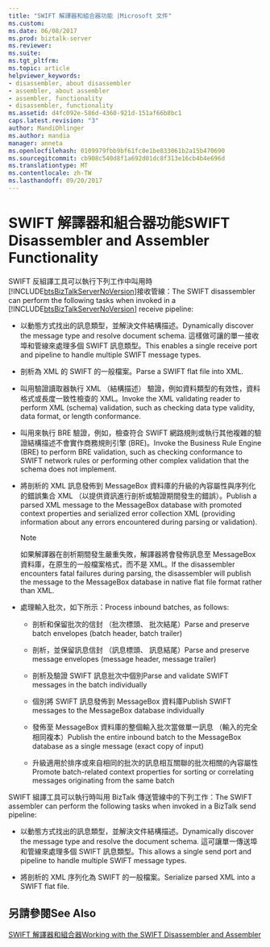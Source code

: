 ```yaml
---
title: "SWIFT 解譯器和組合器功能 |Microsoft 文件"
ms.custom: 
ms.date: 06/08/2017
ms.prod: biztalk-server
ms.reviewer: 
ms.suite: 
ms.tgt_pltfrm: 
ms.topic: article
helpviewer_keywords:
- disassembler, about disassembler
- assembler, about assembler
- assembler, functionality
- disassembler, functionality
ms.assetid: d4fc092e-586d-4360-921d-151af66b8bc1
caps.latest.revision: "3"
author: MandiOhlinger
ms.author: mandia
manager: anneta
ms.openlocfilehash: 0109979fbb9bf61fc0e1be833061b2a15b470690
ms.sourcegitcommit: cb908c540d8f1a692d01dc8f313e16cb4b4e696d
ms.translationtype: MT
ms.contentlocale: zh-TW
ms.lasthandoff: 09/20/2017
---
```

# <a name="swift-disassembler-and-assembler-functionality"></a><span data-ttu-id="57ca4-102">SWIFT 解譯器和組合器功能</span><span class="sxs-lookup"><span data-stu-id="57ca4-102">SWIFT Disassembler and Assembler Functionality</span></span>
<span data-ttu-id="57ca4-103">SWIFT 反組譯工具可以執行下列工作中叫用時[!INCLUDE[btsBizTalkServerNoVersion](../../includes/btsbiztalkservernoversion-md.md)]接收管線：</span><span class="sxs-lookup"><span data-stu-id="57ca4-103">The SWIFT disassembler can perform the following tasks when invoked in a [!INCLUDE[btsBizTalkServerNoVersion](../../includes/btsbiztalkservernoversion-md.md)] receive pipeline:</span></span>  
  
-   <span data-ttu-id="57ca4-104">以動態方式找出的訊息類型，並解決文件結構描述。</span><span class="sxs-lookup"><span data-stu-id="57ca4-104">Dynamically discover the message type and resolve document schema.</span></span> <span data-ttu-id="57ca4-105">這樣做可讓的單一接收埠和管線來處理多個 SWIFT 訊息類型。</span><span class="sxs-lookup"><span data-stu-id="57ca4-105">This enables a single receive port and pipeline to handle multiple SWIFT message types.</span></span>  
  
-   <span data-ttu-id="57ca4-106">剖析為 XML 的 SWIFT 的一般檔案。</span><span class="sxs-lookup"><span data-stu-id="57ca4-106">Parse a SWIFT flat file into XML.</span></span>  
  
-   <span data-ttu-id="57ca4-107">叫用驗證讀取器執行 XML （結構描述） 驗證，例如資料類型的有效性，資料格式或長度一致性檢查的 XML。</span><span class="sxs-lookup"><span data-stu-id="57ca4-107">Invoke the XML validating reader to perform XML (schema) validation, such as checking data type validity, data format, or length conformance.</span></span>  
  
-   <span data-ttu-id="57ca4-108">叫用來執行 BRE 驗證，例如，檢查符合 SWIFT 網路規則或執行其他複雜的驗證結構描述不會實作商務規則引擎 (BRE)。</span><span class="sxs-lookup"><span data-stu-id="57ca4-108">Invoke the Business Rule Engine (BRE) to perform BRE validation, such as checking conformance to SWIFT network rules or performing other complex validation that the schema does not implement.</span></span>  
  
-   <span data-ttu-id="57ca4-109">將剖析的 XML 訊息發佈到 MessageBox 資料庫的升級的內容屬性與序列化的錯誤集合 XML （以提供資訊進行剖析或驗證期間發生的錯誤）。</span><span class="sxs-lookup"><span data-stu-id="57ca4-109">Publish a parsed XML message to the MessageBox database with promoted context properties and serialized error collection XML (providing information about any errors encountered during parsing or validation).</span></span>  
  
    > [!NOTE]
    >  <span data-ttu-id="57ca4-110">如果解譯器在剖析期間發生嚴重失敗，解譯器將會發佈訊息至 MessageBox 資料庫，在原生的一般檔案格式，而不是 XML。</span><span class="sxs-lookup"><span data-stu-id="57ca4-110">If the disassembler encounters fatal failures during parsing, the disassembler will publish the message to the MessageBox database in native flat file format rather than XML.</span></span>  
  
-   <span data-ttu-id="57ca4-111">處理輸入批次，如下所示：</span><span class="sxs-lookup"><span data-stu-id="57ca4-111">Process inbound batches, as follows:</span></span>  
  
    -   <span data-ttu-id="57ca4-112">剖析和保留批次的信封 （批次標頭、 批次結尾）</span><span class="sxs-lookup"><span data-stu-id="57ca4-112">Parse and preserve batch envelopes (batch header, batch trailer)</span></span>  
  
    -   <span data-ttu-id="57ca4-113">剖析，並保留訊息信封 （訊息標頭、 訊息結尾）</span><span class="sxs-lookup"><span data-stu-id="57ca4-113">Parse and preserve message envelopes (message header, message trailer)</span></span>  
  
    -   <span data-ttu-id="57ca4-114">剖析及驗證 SWIFT 訊息批次中個別</span><span class="sxs-lookup"><span data-stu-id="57ca4-114">Parse and validate SWIFT messages in the batch individually</span></span>  
  
    -   <span data-ttu-id="57ca4-115">個別將 SWIFT 訊息發佈到 MessageBox 資料庫</span><span class="sxs-lookup"><span data-stu-id="57ca4-115">Publish SWIFT messages to the MessageBox database individually</span></span>  
  
    -   <span data-ttu-id="57ca4-116">發佈至 MessageBox 資料庫的整個輸入批次當做單一訊息 （輸入的完全相同複本）</span><span class="sxs-lookup"><span data-stu-id="57ca4-116">Publish the entire inbound batch to the MessageBox database as a single message (exact copy of input)</span></span>  
  
    -   <span data-ttu-id="57ca4-117">升級適用於排序或來自相同的批次的訊息相互關聯的批次相關的內容屬性</span><span class="sxs-lookup"><span data-stu-id="57ca4-117">Promote batch-related context properties for sorting or correlating messages originating from the same batch</span></span>  
  
 <span data-ttu-id="57ca4-118">SWIFT 組譯工具可以執行時叫用 BizTalk 傳送管線中的下列工作：</span><span class="sxs-lookup"><span data-stu-id="57ca4-118">The SWIFT assembler can perform the following tasks when invoked in a BizTalk send pipeline:</span></span>  
  
-   <span data-ttu-id="57ca4-119">以動態方式找出的訊息類型，並解決文件結構描述。</span><span class="sxs-lookup"><span data-stu-id="57ca4-119">Dynamically discover the message type and resolve the document schema.</span></span> <span data-ttu-id="57ca4-120">這可讓單一傳送埠和管線來處理多個 SWIFT 訊息類型。</span><span class="sxs-lookup"><span data-stu-id="57ca4-120">This allows a single send port and pipeline to handle multiple SWIFT message types.</span></span>  
  
-   <span data-ttu-id="57ca4-121">將剖析的 XML 序列化為 SWIFT 的一般檔案。</span><span class="sxs-lookup"><span data-stu-id="57ca4-121">Serialize parsed XML into a SWIFT flat file.</span></span>  
  
## <a name="see-also"></a><span data-ttu-id="57ca4-122">另請參閱</span><span class="sxs-lookup"><span data-stu-id="57ca4-122">See Also</span></span>  
 [<span data-ttu-id="57ca4-123">SWIFT 解譯器和組合器</span><span class="sxs-lookup"><span data-stu-id="57ca4-123">Working with the SWIFT Disassembler and Assembler</span></span>](../../adapters-and-accelerators/accelerator-swift/working-with-the-swift-disassembler-and-assembler.md)